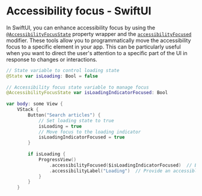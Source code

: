 # Accessibility focus - SwiftUI

In SwiftUI, you can enhance accessibility focus by using the [`@AccessibilityFocusState`](https://developer.apple.com/documentation/swiftui/accessibilityfocusstate) property wrapper and the [`accessibilityFocused`](https://developer.apple.com/documentation/swiftui/view/accessibilityfocused(_:)) modifier. These tools allow you to programmatically move the accessibility focus to a specific element in your app. This can be particularly useful when you want to direct the user's attention to a specific part of the UI in response to changes or interactions.

```swift
// State variable to control loading state
@State var isLoading: Bool = false
    
// Accessibility focus state variable to manage focus
@AccessibilityFocusState var isLoadingIndicatorFocused: Bool
    
var body: some View {
    VStack {
        Button("Search articles") {
            // Set loading state to true
            isLoading = true
            // Move focus to the loading indicator
            isLoadingIndicatorFocused = true
        }
            
        if isLoading {
            ProgressView()
                .accessibilityFocused($isLoadingIndicatorFocused)  // Bind the focus state
                .accessibilityLabel("Loading")  // Provide an accessible label
            }
        }
    }
```
